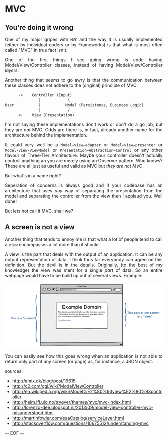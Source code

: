 <style>
    p {text-align: justify;}
</style>
 MVC
=====

 You're doing it wrong
----------------------- 

One of my major gripes with `MVC` and the way it is usually implemented (either by individual coders or by Frameworks) is that what is most often called "MVC" in true fact isn't.

One of the first things I see going wrong is code having Model/View/Controller classes, instead of having Model/View/Controller *layers*.

Another thing that seems to go awry is that the communication between these classes does not adhere to the (original) principle of MVC. 

          ->    Controller (Input)
                   |            \
    User           |           Model (Persistence, Business Logic)
                   |            /
          <-    View (Presentation)

I'm not saying these implementations don't work or don't do a go job, but they are *not* MVC. Odds are there is, in fact, already another name for the architecture behind the implementation.

It could very well be a `Model–view–adapter` or `Model–view–presenter` or `Model-View-ViewModel` or `Presentation–Abstraction–Control` or any other flavour of Three-Tier Architecture. Maybe your controller doesn't actually controll anything an you are merely using an Observer pattern. Who knows? These are all just as useful and valid as MVC but *they are not MVC*.

But what's in a name right?

Seperation of concerns is always good and if your codebase has an architecture that uses _any_ way of separating the presentation from the model and separating the controller from the view then I applaud you. Well done!

But lets not call it MVC, shall we?

 A screen is not a view
------------------------

Another thing that tends to annoy me is that what a lot of people tend to call a 
`view` encompasses a lot more than it should. 

A view is the part that deals with the output of an application. It can be any 
output representation of data. I think thus far everybody can agree on this 
definition. But the devil is in the details. Originally, (to the best of my 
knowledge) the view was ment for a single *part* of data. So an entire webpage 
would have to be build up out of several views. Example:

![A view is part of a screen](balsamiq-view-versus-screen.png "view versus screen")

You can easily see how this goes wrong when an application is not able to return 
only part of any screen (or page) as, for instance, a JSON object.


sources:

 - http://amix.dk/blog/post/19615
 - http://c2.com/cgi/wiki?ModelViewController
 - http://en.wikipedia.org/wiki/Model%E2%80%93view%E2%80%93controller
 - http://heim.ifi.uio.no/trygver/themes/mvc/mvc-index.html
 - http://lorenzo-dee.blogspot.nl/2013/09/model-view-controller-mvc-misunderstood.html
 - http://martinfowler.com/eaaCatalog/serviceLayer.html
 - http://stackoverflow.com/questions/10675512/understanding-mvc

 -- EOF --
